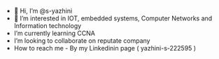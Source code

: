 - 👋 Hi, I’m @s-yazhini
- 👀 I’m interested in IOT, embedded systems, Computer Networks and Information technology
- I’m currently learning CCNA
- I’m looking to collaborate on reputate company
- How to reach me - By my Linkedinin page ( yazhini-s-222595 )

<!---
s-yazhini/s-yazhini is a ✨ special ✨ repository because its `README.md` (this file) appears on your GitHub profile.
You can click the Preview link to take a look at your changes.
--->
